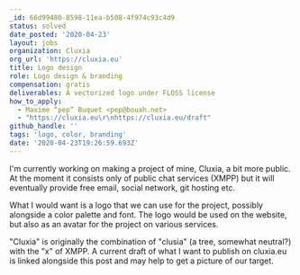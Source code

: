 ```yaml
---
_id: 66d99480-8598-11ea-b508-4f974c93c4d9
status: solved
date_posted: '2020-04-23'
layout: jobs
organization: Cluxia
org_url: 'https://cluxia.eu'
title: Logo design
role: Logo design & branding
compensation: gratis
deliverables: A vectorized logo under FLOSS license
how_to_apply:
  - Maxime “pep” Buquet <pep@bouah.net>
  - "https://cluxia.eu\r\nhttps://cluxia.eu/draft"
github_handle: ''
tags: 'logo, color, branding'
date: '2020-04-23T19:26:59.693Z'
---
```

I'm currently working on making a project of mine, Cluxia, a bit more public. At the moment it consists only of public chat services (XMPP) but it will eventually provide free email, social network, git hosting etc.

What I would want is a logo that we can use for the project, possibly alongside a color palette and font. The logo would be used on the website, but also as an avatar for the project on various services.

"Cluxia" is originally the combination of "clusia" (a tree, somewhat neutral?) with the "x" of XMPP. A current draft of what I want to publish on cluxia.eu is linked alongside this post and may help to get a picture of our target.
